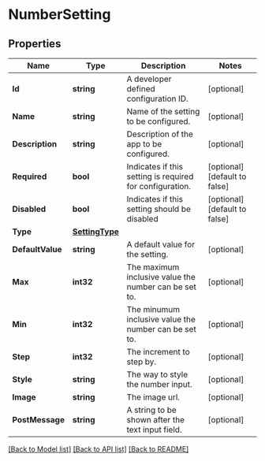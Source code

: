 # NumberSetting

## Properties

Name | Type | Description | Notes
------------ | ------------- | ------------- | -------------
**Id** | **string** | A developer defined configuration ID. | [optional] 
**Name** | **string** | Name of the setting to be configured. | [optional] 
**Description** | **string** | Description of the app to be configured. | [optional] 
**Required** | **bool** | Indicates if this setting is required for configuration. | [optional] [default to false]
**Disabled** | **bool** | Indicates if this setting should be disabled | [optional] [default to false]
**Type** | [**SettingType**](SettingType.md) |  | 
**DefaultValue** | **string** | A default value for the setting. | [optional] 
**Max** | **int32** | The maximum inclusive value the number can be set to. | [optional] 
**Min** | **int32** | The minumum inclusive value the number can be set to. | [optional] 
**Step** | **int32** | The increment to step by. | [optional] 
**Style** | **string** | The way to style the number input. | [optional] 
**Image** | **string** | The image url. | [optional] 
**PostMessage** | **string** | A string to be shown after the text input field. | [optional] 

[[Back to Model list]](../README.md#documentation-for-models) [[Back to API list]](../README.md#documentation-for-api-endpoints) [[Back to README]](../README.md)


